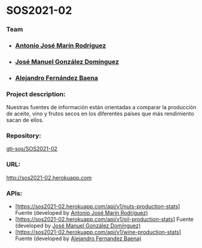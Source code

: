 <html>
	<body>
		<h1>SOS2021-02</h1>
		<h3>Team</h3>
		<ul>
        <li><h3> <a href="https://github.com/marinantonioj">Antonio José Marín Rodríguez</a></h3></li>
        <li><h3> <a href="https://github.com/jgonzalezal37"> José Manuel González Domínguez</a></h3></li>
        <li><h3> <a href="https://github.com/alefdz98"> Alejandro Fernández Baena</a></h3></li>
		</ul>
   	    <h3>Project description:</h3>
		<p>Nuestras fuentes de información están orientadas a comparar la producción de aceite, vino y frutos secos en los diferentes países que más rendimiento sacan de ellos.</p>
	    <h3>Repository:</h3>
	    <a href="https://github.com/gti-sos/SOS2021-02">gti-sos/SOS2021-02</a>
		<h3>URL:</h3>
		<a href="http://sos2021-02.herokuapp.com/">http://sos2021-02.herokuapp.com</a>
		<h3>APIs:</h3>
		<ul>
        <li>
			<a href="https://sos2021-02.herokuapp.com/api/v1/nuts-production-stats">	  
				[https://sos2021-02.herokuapp.com/api/v1/nuts-production-stats]</a>
				<a> Fuente </a>(developed by <a href="https://github.com/marinantonioj">Antonio José Marín Rodríguez)	</a>
		</li>
		<li>
			<a href="https://sos2021-02.herokuapp.com/api/v2/oil-production-stats">      
				[https://sos2021-02.herokuapp.com/api/v1/oil-production-stats]</a>
				<a> Fuente </a>(developed by <a href="https://github.com/jgonzalezal37">José Manuel González Domínguez)	</a>
		</li>
		 <li>
			<a href="https://sos2021-02.herokuapp.com/api/v1/wine-production-stats">   
				[https://sos2021-02.herokuapp.com/api/v1/wine-production-stats]</a>
				<a> Fuente </a>(developed by <a href="https://github.com/alefdz98">Alejandro Fernandez Baena)	</a>
		</li>
	</body>
</html>